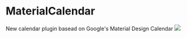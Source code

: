 # MaterialCalendar
New calendar plugin basead on Google's Material Design Calendar
<image src="screenshot.png" />
